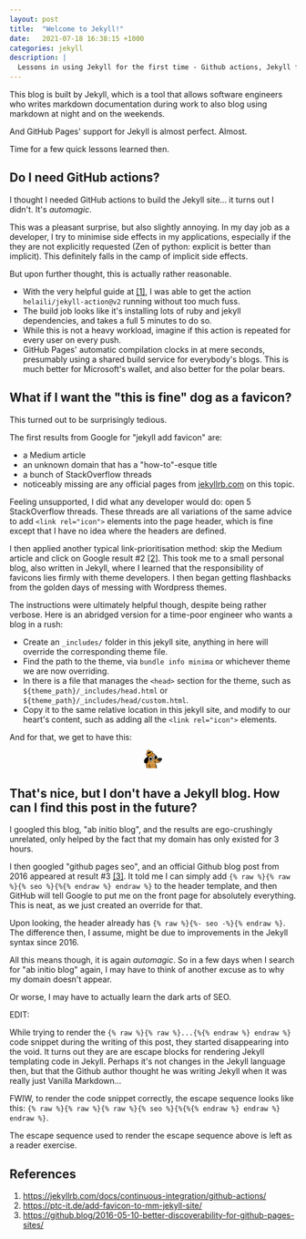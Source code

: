 ```yaml
---
layout: post
title:  "Welcome to Jekyll!"
date:   2021-07-18 16:38:15 +1000
categories: jekyll
description: |
  Lessons in using Jekyll for the first time - Github actions, Jekyll favicon, and SEO
---
```

This blog is built by Jekyll, which is a tool that allows software engineers who writes markdown documentation during work to also blog using markdown at night and on the weekends.

And GitHub Pages' support for Jekyll is almost perfect. Almost.

Time for a few quick lessons learned then.

## Do I need GitHub actions?
I thought I needed GitHub actions to build the Jekyll site... it turns out I didn't. It's *automagic*.

This was a pleasant surprise, but also slightly annoying. In my day job as a developer, I try to minimise side effects in my applications, especially if the they are not explicitly requested (Zen of python: explicit is better than implicit). This definitely falls in the camp of implicit side effects.

But upon further thought, this is actually rather reasonable.
- With the very helpful guide at [[1]](#ref1), I was able to get the action `helaili/jekyll-action@v2` running without too much fuss.
- The build job looks like it's installing lots of ruby and jekyll dependencies, and takes a full 5 minutes to do so.
- While this is not a heavy workload, imagine if this action is repeated for every user on every push.
- GitHub Pages' automatic compilation clocks in at mere seconds, presumably using a shared build service for everybody's blogs. This is much better for Microsoft's wallet, and also better for the polar bears.

## What if I want the "this is fine" dog as a favicon?
This turned out to be surprisingly tedious.

The first results from Google for "jekyll add favicon" are:
- a Medium article
- an unknown domain that has a "how-to"-esque title
- a bunch of StackOverflow threads
- noticeably missing are any official pages from [jekyllrb.com](jekyllrb.com) on this topic.

Feeling unsupported, I did what any developer would do: open 5 StackOverflow threads. These threads are all variations of the same advice to add `<link rel="icon">` elements into the page header, which is fine except that I have no idea where the headers are defined.

I then applied another typical link-prioritisation method: skip the Medium article and click on Google result #2 [[2]](#ref2). This took me to a small personal blog, also written in Jekyll, where I learned that the responsibility of favicons lies firmly with theme developers. I then began getting flashbacks from the golden days of messing with Wordpress themes.

The instructions were ultimately helpful though, despite being rather verbose. Here is an abridged version for a time-poor engineer who wants a blog in a rush:
- Create an `_includes/` folder in this jekyll site, anything in here will override the corresponding theme file.
- Find the path to the theme, via `bundle info minima` or whichever theme we are now overriding.
- In there is a file that manages the `<head>` section for the theme, such as `${theme_path}/_includes/head.html` or `${theme_path}/_includes/head/custom.html`.
- Copy it to the same relative location in this jekyll site, and modify to our heart's content, such as adding all the `<link rel="icon">` elements.

And for that, we get to have this:

<center><img src="/favicon-32x32.png"/></center>

## That's nice, but I don't have a Jekyll blog. How can I find this post in the future?

I googled this blog, "ab initio blog", and the results are ego-crushingly unrelated, only helped by the fact that my domain has only existed for 3 hours.

I then googled "github pages seo", and an official Github blog post from 2016 appeared at result #3 [[3]](#ref3). It told me I can simply add `{% raw %}{% raw %}{% seo %}{%{% endraw %} endraw %}` to the header template, and then GitHub will tell Google to put me on the front page for absolutely everything. This is neat, as we just created an override for that.

Upon looking, the header already has `{% raw %}{%- seo -%}{% endraw %}`. The difference then, I assume, might be due to improvements in the Jekyll syntax since 2016.

All this means though, it is again *automagic*. So in a few days when I search for "ab initio blog" again, I may have to think of another excuse as to why my domain doesn't appear.

Or worse, I may have to actually learn the dark arts of SEO.

EDIT:

While trying to render the `{% raw %}{% raw %}...{%{% endraw %} endraw %}` code snippet during the writing of this post, they started disappearing into the void. It turns out they are are escape blocks for rendering Jekyll templating code in Jekyll. Perhaps it's not changes in the Jekyll language then, but that the Github author thought he was writing Jekyll when it was really just Vanilla Markdown...

FWIW, to render the code snippet correctly, the escape sequence looks like this: `{% raw %}{% raw %}{% raw %}{% seo %}{%{%{% endraw %} endraw %} endraw %}`.

The escape sequence used to render the escape sequence above is left as a reader exercise.


## References

1. <a name="ref1" href="https://jekyllrb.com/docs/continuous-integration/github-actions/">https://jekyllrb.com/docs/continuous-integration/github-actions/</a>
2. <a name="ref2" href="https://ptc-it.de/add-favicon-to-mm-jekyll-site/">https://ptc-it.de/add-favicon-to-mm-jekyll-site/</a>
3. <a name="ref3" href="https://github.blog/2016-05-10-better-discoverability-for-github-pages-sites/">https://github.blog/2016-05-10-better-discoverability-for-github-pages-sites/</a>
